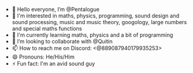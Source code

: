 - 👋 Hello everyone, I’m @Pentalogue
- 👀 I'm interested in maths, physics, programming, sound design and sound processing, music and music theory, googology, large numbers and special maths functions
- 🌱 I'm currently learning maths, physics and a bit of programming
- 💞️ I’m looking to collaborate with @Quitin
- 📫 How to reach me on Discord: <@889087940179935253>
- 😄 Pronouns: He/His/Him
- ⚡ Fun fact: I'm an avid sound guy

<!---
Pentalogue/Pentalogue is a ✨ special ✨ repository because its `README.md` (this file) appears on your GitHub profile.
You can click the Preview link to take a look at your changes.
--->
